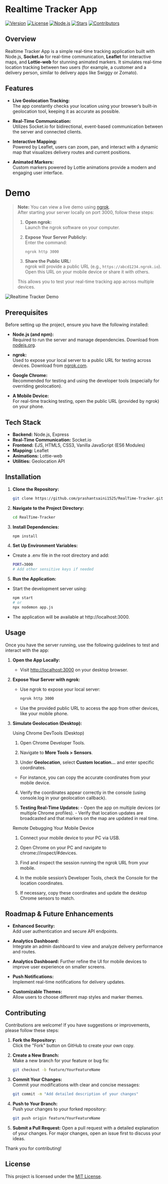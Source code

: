 # Realtime Tracker App

[![Version](https://img.shields.io/badge/version-1.0.0-blue.svg)](https://github.com/prashantsaini1525/RealTime-Tracker/releases)
[![License](https://img.shields.io/badge/license-MIT-green.svg)](LICENSE)
[![Node.js](https://img.shields.io/badge/Node.js-v14+-brightgreen.svg)](https://nodejs.org/)
[![Stars](https://img.shields.io/github/stars/prashantsaini1525/RealTime-Tracker.svg?style=social)](https://github.com/prashantsaini1525/RealTime-Tracker/stargazers)
[![Contributors](https://img.shields.io/github/contributors/prashantsaini1525/RealTime-Tracker.svg)](https://github.com/prashantsaini1525/RealTime-Tracker/graphs/contributors)

## Overview

Realtime Tracker App is a simple real-time tracking application built with Node.js, **Socket.io** for real-time communication, **Leaflet** for interactive maps, and **Lottie-web** for stunning animated markers. It simulates real-time location tracking between two users (for example, a customer and a delivery person, similar to delivery apps like Swiggy or Zomato).

## Features

- **Live Geolocation Tracking:**  
  The app constantly checks your location using your browser’s built-in geolocation tool, keeping it as accurate as possible.

- **Real-Time Communication:**  
  Utilizes Socket.io for bidirectional, event-based communication between the server and connected clients.

- **Interactive Mapping:**  
  Powered by Leaflet, users can zoom, pan, and interact with a dynamic map that visualizes delivery routes and current positions.

- **Animated Markers:**  
  Custom markers powered by Lottie animations provide a modern and engaging user interface.

# Demo

> **Note:** You can view a live demo using [ngrok](https://ngrok.com/).  
> After starting your server locally on port 3000, follow these steps:
>
> 1. **Open ngrok:**  
>    Launch the ngrok software on your computer.
>
> 2. **Expose Your Server Publicly:**  
>    Enter the command:
>
>    ```bash
>    ngrok http 3000
>    ```
>
> 3. **Share the Public URL:**  
>    ngrok will provide a public URL (e.g., `https://abcd1234.ngrok.io`). Open this URL on your mobile device or share it with others.
>
> This allows you to test your real-time tracking app across multiple devices.

![Realtime Tracker Demo](./public/images/User.png)

## Prerequisites

Before setting up the project, ensure you have the following installed:

- **Node.js (and npm):**  
  Required to run the server and manage dependencies. Download from [nodejs.org](https://nodejs.org/).

- **ngrok:**  
  Used to expose your local server to a public URL for testing across devices. Download from [ngrok.com](https://ngrok.com/).

- **Google Chrome:**  
  Recommended for testing and using the developer tools (especially for overriding geolocation).

- **A Mobile Device:**  
  For real-time tracking testing, open the public URL (provided by ngrok) on your phone.

## Tech Stack

- **Backend:** Node.js, Express
- **Real-Time Communication:** Socket.io
- **Frontend:** EJS, HTML5, CSS3, Vanilla JavaScript (ES6 Modules)
- **Mapping:** Leaflet
- **Animations:** Lottie-web
- **Utilities:** Geolocation API

## Installation

1. **Clone the Repository:**

   ```bash
   git clone https://github.com/prashantsaini1525/RealTime-Tracker.git
   ```

2. **Navigate to the Project Directory:**

   ```bash
   cd RealTime-Tracker
   ```

3. **Install Dependencies:**

   ```bash
   npm install
   ```

4. **Set Up Environment Variables:**

- Create a .env file in the root directory and add:

  ```bash
  PORT=3000
  # Add other sensitive keys if needed
  ```

5. **Run the Application:**

- Start the development server using:

  ```bash
  npm start
  # or
  npx nodemon app.js
  ```

- The application will be available at http://localhost:3000.

## Usage

Once you have the server running, use the following guidelines to test and interact with the app:

1. **Open the App Locally:**

   - Visit [http://localhost:3000](http://localhost:3000) on your desktop browser.

2. **Expose Your Server with ngrok:**

   - Use ngrok to expose your local server:
     ```bash
     ngrok http 3000
     ```
   - Use the provided public URL to access the app from other devices, like your mobile phone.

3. **Simulate Geolocation (Desktop):**

    Using Chrome DevTools (Desktop)

      1. Open Chrome Developer Tools.

      2. Navigate to **More Tools > Sensors**.

      3. Under **Geolocation**, select **Custom location…** and enter specific coordinates.

      - For instance, you can copy the accurate coordinates from your mobile device.

      4. Verify the coordinates appear correctly in the console (using console.log in your geolocation callback).

      5. **Testing Real-Time Updates:**
        - Open the app on multiple devices (or multiple Chrome profiles).
        - Verify that location updates are broadcasted and that markers on the map are updated in real time.

    Remote Debugging Your Mobile Device

      1. Connect your mobile device to your PC via USB.

      2. Open Chrome on your PC and navigate to chrome://inspect/#devices.

      3. Find and inspect the session running the ngrok URL from your mobile.

      4. In the mobile session’s Developer Tools, check the Console for the location coordinates.

      5. If necessary, copy these coordinates and update the desktop Chrome sensors to match.

## Roadmap & Future Enhancements

- **Enhanced Security:**  
  Add user authentication and secure API endpoints.

- **Analytics Dashboard:**  
  Integrate an admin dashboard to view and analyze delivery performance and routes.

- **Analytics Dashboard:**
  Further refine the UI for mobile devices to improve user experience on smaller screens.

- **Push Notifications:**  
  Implement real-time notifications for delivery updates.

- **Customizable Themes:**  
  Allow users to choose different map styles and marker themes.

## Contributing

Contributions are welcome! If you have suggestions or improvements, please follow these steps:

1. **Fork the Repository:**  
   Click the "Fork" button on GitHub to create your own copy.

2. **Create a New Branch:**  
   Make a new branch for your feature or bug fix:

   ```bash
   git checkout -b feature/YourFeatureName

   ```

3. **Commit Your Changes:**  
   Commit your modifications with clear and concise messages:

   ```bash
   git commit -m "Add detailed description of your changes"

   ```

4. **Push to Your Branch:**  
   Push your changes to your forked repository:

   ```bash
   git push origin feature/YourFeatureName

   ```

5. **Submit a Pull Request:**
   Open a pull request with a detailed explanation of your changes. For major changes, open an issue first to discuss your ideas.

Thank you for contributing!

## License

This project is licensed under the [MIT License](LICENSE).
